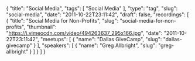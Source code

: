 {
  "title": "Social Media",
  "tags": [
    "Social Media"
  ],
  "type": "tag",
  "slug": "social-media",
  "date": "2011-10-22T23:11:42",
  "draft": false,
  "recordings": [
    {
      "title": "Social Media for Non-Profits",
      "slug": "social-media-for-non-profits",
      "thumbnail": "https://i.vimeocdn.com/video/494263637_295x166.jpg",
      "date": "2011-10-22T23:11:42",
      "meetups": [
        {
          "name": "Dallas GiveCamp",
          "slug": "dallas-givecamp"
        }
      ],
      "speakers": [
        {
          "name": "Greg Allbright",
          "slug": "greg-allbright"
        }
      ]
    }
  ]
}